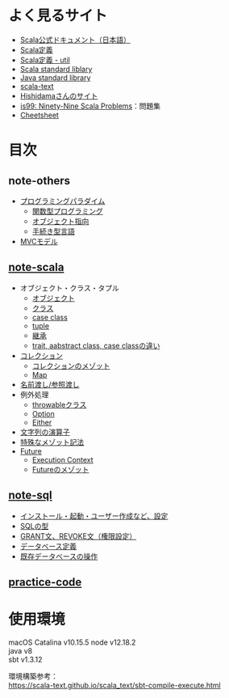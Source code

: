 # よく見るサイト
- [Scala公式ドキュメント（日本語）](https://docs.scala-lang.org/ja/)
- [Scala定義](https://github.com/scala/scala/tree/2.13.x/src/library/scala)
- [Scala定義 - util](https://github.com/scala/scala/tree/2.13.x/src/library/scala/util)
- [Scala standard liblary](https://www.scala-lang.org/api/current/scala/concurrent/Future.html)
- [Java standard library](https://docs.oracle.com/en/java/javase/14/docs/api/index.html)  
- [scala-text](https://hexx.github.io/scala_text/)
- [Hishidamaさんのサイト](http://www.ne.jp/asahi/hishidama/home/tech/scala/index.html)
- [is99: Ninety-Nine Scala Problems](http://aperiodic.net/phil/scala/s-99/)：問題集
- [Cheetsheet](https://docs.google.com/spreadsheets/d/1ifcFl3JZNo8s0VfTYDV3LbYiyrUcQoxJ7igmsWg7VIA/edit#gid=0)

# 目次
## note-others
- [プログラミングパラダイム](https://github.com/nzzzz27/learning/blob/master/note-others/language-list.md)
  - [関数型プログラミング](https://github.com/nzzzz27/learning/blob/master/note-others/language-functional.md)
  - [オブジェクト指向](https://github.com/nzzzz27/learning/blob/master/note-others/language-object.md)
  - [手続き型言語](https://github.com/nzzzz27/learning/blob/master/note-others/language-procedural.md)
- [MVCモデル](https://github.com/nzzzz27/learning/blob/master/note-others/design_mvc.md)
## [note-scala](https://github.com/nzzzz27/scala-practice/tree/master/note-scala)
- オブジェクト・クラス・タプル
  - [オブジェクト](https://github.com/nzzzz27/scala-practice/blob/master/note-scala/object.md)  
  - [クラス](https://github.com/nzzzz27/scala-practice/blob/master/note-scala/class.md)  
  - [case class](https://github.com/nzzzz27/learning/blob/master/note-scala/case-class.md)
  - [tuple](https://github.com/nzzzz27/learning/blob/master/note-scala/tuple.md)
  - [継承](https://github.com/nzzzz27/scala-practice/blob/master/note-scala/extension.md)
  - [trait, aabstract class, case classの違い](https://github.com/nzzzz27/learning/blob/master/note-scala/extension-difference.md)
- [コレクション](https://github.com/nzzzz27/scala-practice/blob/master/note-scala/collections.md)
  - [コレクションのメゾット](https://github.com/nzzzz27/learning/blob/master/note-scala/collection-methods.md)
  - [Map](https://github.com/nzzzz27/scala-practice/blob/master/note-scala/map.md)
- [名前渡し/参照渡し](https://github.com/nzzzz27/scala-practice/blob/master/note-scala/callByName-callByValue.md)
- 例外処理
  - [throwableクラス](https://github.com/nzzzz27/learning/blob/master/note-scala/throwable.md)
  - [Option](https://github.com/nzzzz27/scala-practice/blob/master/note-scala/option.md)
  - [Either](https://github.com/nzzzz27/scala-practice/blob/master/note-scala/either.md)
- [文字列の演算子](https://github.com/nzzzz27/scala-practice/blob/master/note-scala/string.md)
- [特殊なメゾット記法](https://github.com/nzzzz27/scala-practice/blob/master/note-scala/method-notations.md)
- [Future](https://github.com/nzzzz27/learning/blob/master/note-scala/future.md)
  - [Execution Context](https://github.com/nzzzz27/learning/blob/master/note-scala/future-executionContext.md)
  - [Futureのメゾット](https://github.com/nzzzz27/learning/blob/master/note-scala/future-methods.md)

## [note-sql](https://github.com/nzzzz27/scala-practice/tree/master/note-sql)
- [インストール・起動・ユーザー作成など、設定](https://github.com/nzzzz27/scala-practice/blob/master/note-sql/settings.md)
- [SQLの型](https://github.com/nzzzz27/scala-practice/blob/master/note-sql/commands.md)
- [GRANT文、REVOKE文（権限設定）](https://github.com/nzzzz27/scala-practice/blob/master/note-sql/dcl.md)
- [データベース定義](https://github.com/nzzzz27/scala-practice/blob/master/note-sql/ddl.md)
- [既存データベースの操作](https://github.com/nzzzz27/scala-practice/blob/master/note-sql/dml.md)

## [practice-code](https://github.com/nzzzz27/scala-practice/tree/master/src/main/scala/practice-codes)


# 使用環境
macOS Catalina v10.15.5
node v12.18.2  
java v8  
sbt v1.3.12  

環境構築参考：  
https://scala-text.github.io/scala_text/sbt-compile-execute.html



